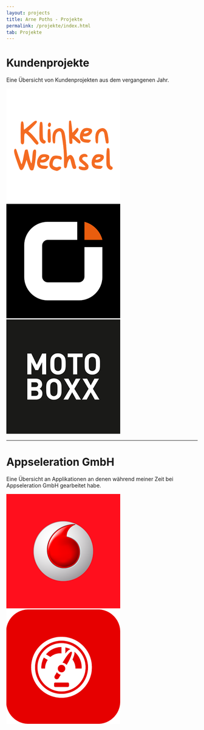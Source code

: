 ```yaml
---
layout: projects	
title: Arne Poths - Projekte
permalink: /projekte/index.html
tab: Projekte
---
```


# Kundenprojekte

Eine Übersicht von Kundenprojekten aus dem vergangenen Jahr. 

[![Klinkenwechsel App Logo][img-kl]][url-kl]
[![Otelo App Logo][img-ot]][url-ot] 
[![Motoboxx App Logo][img-mb]][url-mb] 


------

# Appseleration GmbH

Eine Übersicht an Applikationen an denen während meiner Zeit bei Appseleration GmbH gearbeitet habe.

[![MeinVodafone App Logo][img-sc]][url-sc] 
[![MeinCallYa App Logo][img-cy]][url-cy] 




[url-kl]: https://play.google.com/store/apps/details?id=de.klinkenwechsel.android.app
[url-ot]: https://play.google.com/store/apps/details?id=de.otelo.android
[url-mb]: https://play.google.com/store/apps/details?id=com.motoboxx
[url-sc]: https://play.google.com/store/apps/details?id=com.appseleration.android.selfcare
[url-cy]: https://play.google.com/store/apps/details?id=de.vodafone.meincallya


[img-kl]: /static/img/klinkenwechsel.webp "Klinkenwechsel App Logo"
[img-ot]: /static/img/otelo.webp "Otelo App Logo"
[img-mb]: /static/img/motoboxx.webp "Motoboxx App Logo"
[img-sc]: /static/img/selfcare.webp "MeinVodafone App Logo"
[img-cy]: /static/img/callya.webp "MeinCallYa App Logo"

